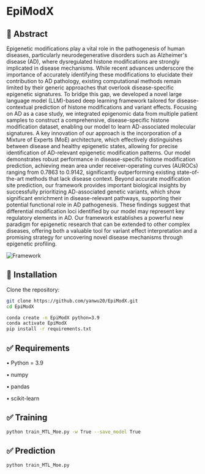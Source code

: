 # EpiModX


## 🚀 Abstract

Epigenetic modifications play a vital role in the pathogenesis of human diseases, particularly neurodegenerative disorders such as Alzheimer's disease (AD), where dysregulated histone modifications are strongly implicated in disease mechanisms. While recent advances underscore the importance of accurately identifying these modifications to elucidate their contribution to AD pathology, existing computational methods remain limited by their generic approaches that overlook disease-specific epigenetic signatures.
To bridge this gap, we developed a novel large language model (LLM)-based deep learning framework tailored for disease-contextual prediction of histone modifications and variant effects. Focusing on AD as a case study, we integrated epigenomic data from multiple patient samples to construct a comprehensive, disease-specific histone modification dataset, enabling our model to learn AD-associated molecular signatures. A key innovation of our approach is the incorporation of a Mixture of Experts (MoE) architecture, which effectively distinguishes between disease and healthy epigenetic states, allowing for precise identification of AD-relevant epigenetic modification patterns. Our model demonstrates robust performance in disease-specific histone modification prediction, achieving mean area under receiver-operating curves (AUROCs) ranging from 0.7863 to 0.9142, significantly outperforming existing state-of-the-art methods that lack disease context. Beyond accurate modification site prediction, our framework provides important biological insights by successfully prioritizing AD-associated genetic variants, which show significant enrichment in disease-relevant pathways, supporting their potential functional role in AD pathogenesis. These findings suggest that differential modification loci identified by our model may represent key regulatory elements in AD.
Our framework establishes a powerful new paradigm for epigenetic research that can be extended to other complex diseases, offering both a valuable tool for variant effect interpretation and a promising strategy for uncovering novel disease mechanisms through epigenetic profiling.


![Framework](https://github.com/user-attachments/assets/a97d4f5f-06dc-4d20-bdb9-d93c1dc19bdc)


## 🔧 Installation

Clone the repository:

```bash
git clone https://github.com/yanwu20/EpiModX.git
cd EpiModX

conda create -n EpiModX python=3.9
conda activate EpiModX
pip install -r requirements.txt

```

## ✅ Requirements

• Python = 3.9

• numpy

• pandas

• scikit-learn


## ✅ Training
```bash
python train_MTL_Moe.py -w True --save_model True 

```

## ✅ Prediction

```bash
python train_MTL_Moe.py

```
